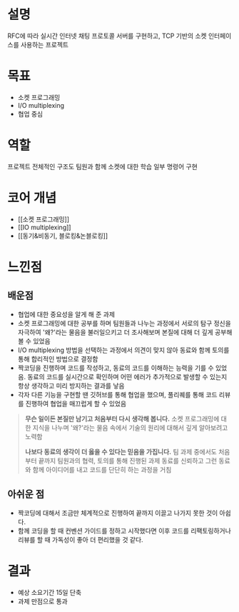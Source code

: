 # 설명
RFC에 따라 실시간 인터넷 채팅 프로토콜 서버를 구현하고, TCP 기반의 소켓 인터페이스를 사용하는 프로젝트

# 목표
- 소켓 프로그래밍
- I/O multiplexing
- 협업 중심

# 역할
프로젝트 전체적인 구조도
팀원과 함께 소켓에 대한 학습
일부 명령어 구현

# 코어 개념
- [[소켓 프로그래밍]]
- [[IO multiplexing]]
- [[동기&비동기, 블로킹&논블로킹]]

# 느낀점
## 배운점
- 협업에 대한 중요성을 알게 해 준 과제
- 소켓 프로그래밍에 대한 공부를 하며 팀원들과 나누는 과정에서 서로의 탐구 정신을 자극하여 '왜?'라는 물음을 불러일으키고 더 조사해보며 본질에 대해 더 깊게 공부해볼 수 있었음
- I/O multiplexing 방법을 선택하는 과정에서 의견이 맞지 않아 동료와 함께 토의를 통해 합리적인 방법으로 결정함
- 짝코딩을 진행하며 코드를 작성하고, 동료의 코드를 이해하는 능력을 기를 수 있었음. 동료의 코드를 실시간으로 확인하며 어떤 에러가 추가적으로 발생할 수 있는지 항상 생각하고 미리 방지하는 결과를 낳음
- 각자 다른 기능을 구현할 땐 깃허브를 통해 협업을 했으며, 풀리퀘를 통해 코드 리뷰를 진행하여 협업을 매끄럽게 할 수 있었음

> **무슨 일이든 본질만 남기고 처음부터 다시 생각해 봅니다.**
> 소켓 프로그래밍에 대한 지식을 나누며 '왜?'라는 물음 속에서 기술의 원리에 대해서 깊게 알아보려고 노력함
>
> **나보다 동료의 생각이 더 옳을 수 있다는 믿음을 가집니다.**
> 팀 과제 중에서도 처음부터 끝까지 팀원과의 협력, 토의를 통해 진행된 과제
> 동료를 신뢰하고 그런 동료와 함께 아이디어를 내고 코드를 단단히 하는 과정을 거침

## 아쉬운 점
- 짝코딩에 대해서 조금만 체계적으로 진행하여 끝까지 이끌고 나가지 못한 것이 아쉽다.
- 함께 코딩을 할 때 컨벤션 가이드를 정하고 시작했다면 이후 코드를 리팩토링하거나 리뷰를 할 때 가독성이 좋아 더 편리했을 것 같다.

# 결과
- 예상 소요기간 15일 단축
- 과제 만점으로 통과